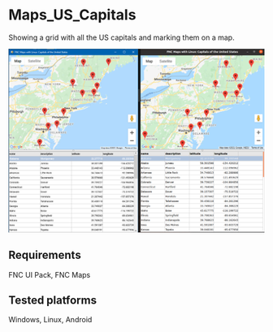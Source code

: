 # Maps_US_Capitals
Showing a grid with all the US capitals and marking them on a map.

![Screenshot](./win_linux_comp.png)

## Requirements

FNC UI Pack, FNC Maps

## Tested platforms

Windows, Linux, Android
